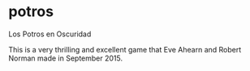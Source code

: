 # potros
Los Potros en Oscuridad

This is a very thrilling and excellent game that Eve Ahearn and Robert Norman made in September 2015.
